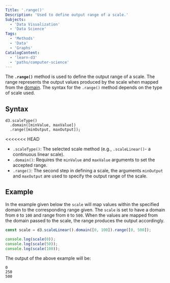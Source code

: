 ```yaml
---
Title: '.range()'
Description: 'Used to define output range of a scale.'
Subjects:
  - 'Data Visualization'
  - 'Data Science'
Tags:
  - 'Methods'
  - 'Data'
  - 'Graphs'
CatalogContent:
  - 'learn-d3'
  - 'paths/computer-science'
---
```


The **`.range()`** method is used to define the output range of a scale. The range represents the output values produced by the scale when mapped from the [domain](https://www.codecademy.com/resources/docs/d3/scaling/domain). The syntax for the `.range()` method depends on the type of scale used.

## Syntax

```pseudo
d3.scaleType()
  .domain([minValue, maxValue])
  .range([minOutput, maxOutput]);
```

<<<<<<< HEAD

- `.scaleType()`: The selected scale method (e.g., `.scaleLinear()`- a continuous linear scale).
- `.domain()`: Requires the `minValue` and `maxValue` arguments to set the accepted range.
- `.range()`: The second step in defining a scale, the arguments `minOutput` and `maxOutput` are used to specify the output range of the scale.

## Example

In the example given below the `scale` will map values within the specified domain to the corresponding range given. The `scale` is set to have a domain from `0` to `100` and range from `0` to `500`. When the values are mapped from the domain passed to the scale, the range produces the output accordingly.

```js
const scale = d3.scaleLinear().domain([0, 100]).range([0, 500]);

console.log(scale(0));
console.log(scale(50));
console.log(scale(100));
```

The output of the above example will be:

```shell
0
250
500
```

